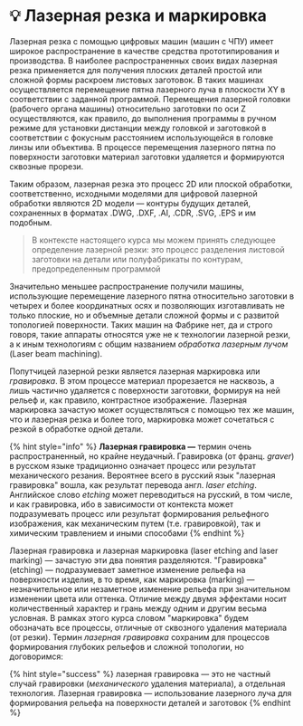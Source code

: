 # 💡 Лазерная резка и маркировка

Лазерная резка с помощью цифровых машин (машин с ЧПУ) имеет широкое распространение в качестве средства прототипирования и производства. В наиболее распространенных своих видах лазерная резка применяется для получения плоских деталей простой или сложной формы раскроем листовых заготовок. В таких машинах осуществляется перемещение пятна лазерного луча в плоскости XY в соответствии с заданной программой. Перемещения лазерной головки (рабочего органа машины)  относительно заготовки по оси Z осуществляются, как правило, до выполнения программы в ручном режиме для установки дистанции между головкой и заготовкой в соответствии с фокусным расстоянием использующейся в головке линзы или объектива.  В процессе перемещения лазерного пятна по поверхности заготовки материал заготовки удаляется и  формируются сквозные прорези.

Таким образом, лазерная резка это процесс 2D или плоской обработки, соответственно, исходными моделями для цифровой лазерной обработки являются 2D модели  — контуры будущих деталей, сохраненных в форматах .DWG, .DXF, .AI, .CDR, .SVG, .EPS и им подобным.

> В контексте настоящего курса мы можем принять следующее определение лазерной резки: это процесс разделения листовой заготовки на детали или полуфабрикаты по контурам, предопределенным программой&#x20;

Значительно меньшее распространение получили машины, использующие перемещение лазерного пятна относительно заготовки в  четырех и более координатных осях и позволяющих изготавливать не только плоские, но и объемные детали сложной формы и с развитой топологией поверхности. Таких машин на Фабрике нет, да и строго говоря, такие аппараты относятся уже не к технологии  лазерной резки, а к иным технологиям  с общим названием _обработка лазерным лучом_ (Laser beam machining).&#x20;

Попутчицей лазерной резки  является лазерная маркировка или _гравировка_. В этом процессе материал прорезается не насквозь, а лишь частично удаляется с поверхности заготовки, формируя на ней рельеф и, как правило, контрастное изображение. Лазерная маркировка зачастую может осуществляться  с помощью тех же машин, что и лазерная резка и более того, маркировка может сочетаться с резкой в обработке одной детали.

{% hint style="info" %}
**Лазерная гравировка —** термин очень распространенный, но крайне неудачный. Гравировка (от франц. _graver_) в русском языке традиционно означает процесс или результат механического резания. Вероятнее всего в русский  язык "лазерная гравировка" вошла, как результат перевода англ. _laser etching_.  Английское слово _etching_ может переводиться на русский, в том числе, и как гравировка, ибо в зависимости от контекста может подразумевать процесс или результат формирования рельефного изображения, как механическим путем (т.е. гравировкой), так и химическим травлением и иными способами
{% endhint %}

Лазерная гравировка и лазерная маркировка  (laser etching and laser marking) — зачастую  эти два понятия разделяются. "Гравировка" (etching) — подразумевает заметное изменение рельефа на поверхности изделия, в то время, как маркировка (marking) — незначительное или незаметное изменение рельефа при значительном изменении цвета или оттенка. Отличие  между двумя эффектами носит количественный характер и грань между одним и другим весьма условная. В рамках этого курса словом "маркировка" будем обозначать все процессы, отличные от сквозного удаления материала (от резки).  Термин _лазерная гравировка_ сохраним для  процессов формирования глубоких рельефов и сложной топологии, но договоримся:

{% hint style="success" %}
лазерная гравировка — это не частный случай гравировки (_механического_ удаления материала), а отдельная технология. Лазерная гравировка — использование лазерного луча для формирования рельефа на поверхности деталей и заготовок&#x20;
{% endhint %}

